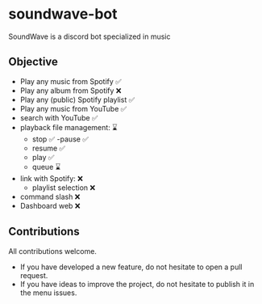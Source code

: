 # soundwave-bot
SoundWave is a discord bot specialized in music
## Objective
- Play any music from Spotify ✅
- Play any album from Spotify ❌
- Play any (public) Spotify playlist ✅
- Play any music from YouTube ✅
- search with YouTube ✅
- playback file management: ⌛
    - stop ✅
    -pause ✅
    - resume ✅
    - play ✅
    - queue ⌛
- link with Spotify: ❌
    - playlist selection ❌
- command slash ❌
- Dashboard web ❌
## Contributions
All contributions welcome.
- If you have developed a new feature, do not hesitate to open a pull request.
- If you have ideas to improve the project, do not hesitate to publish it in the menu issues.